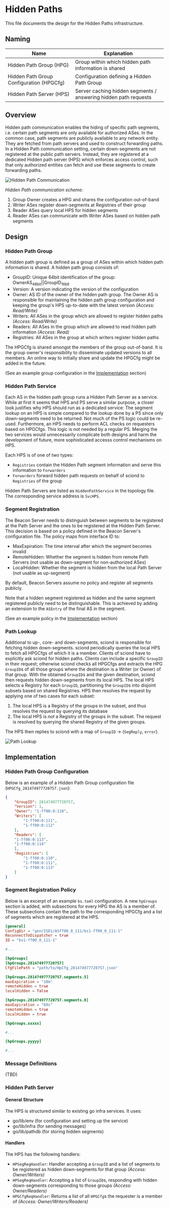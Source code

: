 # Hidden Paths

This file documents the design for the Hidden Paths infrastructure.

## Naming

| Name                                     | Explanation                                                     |
| ---------------------------------------- | --------------------------------------------------------------- |
| Hidden Path Group (HPG)                  | Group within which hidden path information is shared            |
| Hidden Path Group Configuration (HPGCfg) | Configuration defining a Hidden Path Group                      |
| Hidden Path Server (HPS)                 | Server caching hidden segments / answering hidden path requests |

## Overview

Hidden path communication enables the hiding of specific path segments, i.e. certain path segments
are only available for authorized ASes. In the common case, path segments are publicly available to
any network entity. They are fetched from path servers and used to construct forwarding paths. In a
Hidden Path communication setting, certain down-segments are not registered at the public path
servers. Instead, they are registered at a dedicated Hidden path server (HPS) which enforces access
control, such that only authorized entities can fetch and use these segments to create forwarding
paths.

![Hidden Path Communication](fig/hidden_paths/HiddenPath.png)

*Hidden Path communication scheme:*

1. Group Owner creates a HPG and shares the configuration out-of-band
1. Writer ASes register down-segments at Registries of their group
1. Reader ASes query local HPS for hidden segments
1. Reader ASes can communicate with Writer ASes based on hidden path segments

## Design

### Hidden Path Group

A hidden path group is defined as a group of ASes within which hidden path
information is shared. A hidden path group consists of:

- GroupID: Unique 64bit identification of the group: OwnerAS<sub>48bit</sub>||GroupID<sub>16bit</sub>
- Version: A version indicating the version of the configuration
- Owner: AS ID of the owner of the hidden path group. The Owner AS is responsible for maintaining
  the hidden path group configuration and keeping the group's HPS up-to-date with the latest
  version *(Access: Read/Write)*
- Writers: All ASes in the group which are allowed to register hidden paths *(Access: Read/Write)*
- Readers: All ASes in the group which are allowed to read hidden path information *(Access: Read)*
- Registries: All ASes in the group at which writers register hidden paths

The HPGCfg is shared amongst the members of the group out-of-band. It
is the group owner's responsibility to disseminate updated versions to all
members. An online way to initially share and update the HPGCfg might be added in the future.

(See an example group configuration in the [Implementation](#Hidden-Path-Group-Configuration) section)

### Hidden Path Service

Each AS in the hidden path group runs a Hidden Path Server as a service. While at first it seems
that HPS and PS serve a similar purpose, a closer look justifies why HPS should run as a dedicated
service: The segment lookup on an HPS is simple compared to the lookup done by a PS since only
down-segments need to be returned. Not much of the PS logic could be re-used. Furthermore, an HPS
needs to perform ACL checks on requesters based on HPGCfgs. This logic is not needed by a regular
PS. Merging the two services would unnecessarily complicate both designs and harm the development of
future, more sophisticated accesss control mechanisms on HPS.

Each HPS is of one of two types:

- `Registries` contain the Hidden Path segment information and serve this information to `Forwarders`
- `Forwarders` forward hidden path requests on behalf of sciond to `Registries` of the group

Hidden Path Servers are listed as
`HiddenPathService` in the topology file. The corresponding service address is
`SvcHPS`.

### Segment Registration

The Beacon Server needs to distinguish between segments to be registered at the
Path Server and the ones to be registered at the Hidden Path Server. This
decision is based on a policy defined in the Beacon Server's configuration file.
The policy maps from interface ID to:

- MaxExpiration:  The time interval after which the segment becomes invalid
- RemoteHidden: Whether the segment is hidden from remote Path Servers (not usable as down-segment
  for non-authorized ASes)
- LocalHidden: Whether the segment is hidden from the local Path Server (not usable as up-segment)

By default, Beacon Servers assume no policy and register all segments publicly.

Note that a hidden segment registered as hidden and the same segment registered publicly need to be
distinguishable. This is achieved by adding an extension to the `ASEntry` of the final AS in the segment.

(See an example policy in the [Implementation](#Segment-Registration-Policy) section)

### Path Lookup

Additional to up-, core- and down-segments, sciond is responsible for fetching hidden down-segments.
sciond periodically queries the local HPS to fetch all HPGCfgs of which it is a member. Clients of
sciond have to explicitly ask sciond for hidden paths. Clients can include a specific `GroupID` in
their request; otherwise sciond checks all HPGCfgs and extracts the HPG `GroupID`s of all those
groups where the destination is a Writer (or Owner) of that group. With the obtained `GroupID`s and
the given destination, sciond then requests hidden down-segments from its local HPS. The local HPS
selects a Registry for each `GroupID`, partitioning the `GroupID`s into disjoint subsets based on
shared Registries. HPS then resolves the request by applying one of two cases for each subset:

1. The local HPS is a Registry of the groups in the subset, and thus resolves the request by
   querying its database
1. The local HPS is *not* a Registry of the groups in the subset. The request is
   resolved by querying the shared Registry of the given groups.

The HPS then replies to sciond with a map of `GroupID` -> (`SegReply`,
`error`).

![Path Lookup](fig/hidden_paths/PathLookup.png)

## Implementation

### Hidden Path Group Configuration

Below is an example of a Hidden Path Group configuration file (`HPGCfg_281474977720757.json`):

```json
{
    "GroupID": 281474977720757,
    "Version": 1,
    "Owner": "1-ff00:0:110",
    "Writers": [
        "1-ff00:0:111",
        "1-ff00:0:112"
    ],
    "Readers": [
    "1-ff00:0:113",
    "1-ff00:0:114"
    ],
    "Registries": [
        "1-ff00:0:110",
        "1-ff00:0:111",
        "1-ff00:0:113"
    ]
}
```

### Segment Registration Policy

Below is an excerpt of an example `bs.toml` configuration. A new `hpGroups`
section is added, with subsections for every HPG the AS is a member of. These
subsections contain the path to the corresponding HPGCfg and a
list of segments which are registered at the HPS.

```toml
[general]
ConfigDir = "gen/ISD1/ASff00_0_111/bs1-ff00_0_111-1"
ReconnectToDispatcher = true
ID = "bs1-ff00_0_111-1"

#...

[hpGroups]
[hpGroups.281474977720757]
CfgFilePath = "path/to/HpCfg_281474977720757.json"

[hpGroups.281474977720757.segments.5]
maxExpiration = "10m"
remoteHidden = true
localHidden = false

[hpGroups.281474977720757.segments.8]
maxExpiration = "60s"
remoteHidden = true
localHidden = true

[hpGroups.xxxxx]

#...

[hpGroups.yyyyy]

#...
```

### Message Definitions

(TBD)

### Hidden Path Server

#### General Structure

The HPS is structured similar to existing go infra services. It uses:

- go/lib/env (for configuration and setting up the service)
- go/lib/infra (for sending messages)
- go/lib/pathdb (for storing hidden segments)

#### Handlers

The HPS has the following handlers:

- `HPSegRegHandler`: Handler accepting a `GroupID` and a list of segments to be registered as hidden
  down-segments for that group *(Access: Owner/Writers)*
- `HPSegReqHandler`: Accepting a list of `GroupID`s, responding with hidden down-segments
  corresponding to those groups *(Access: Owner/Readers)*
- `HPGCfgReqHandler`: Returns a list of all `HPGCfg`s the requester is a member of *(Access: Owner/Writers/Readers)*
